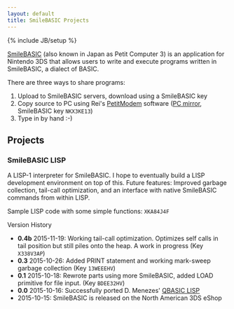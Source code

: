 ```yaml
---
layout: default
title: SmileBASIC Projects
---
```

{% include JB/setup %}

[SmileBASIC](http://smilebasic.com/en/) (also known in Japan as Petit Computer 3) is an application for Nintendo 3DS that allows users to write and execute programs written in SmileBASIC, a dialect of BASIC. 

There are three ways to share programs:
<ol>
	<li>Upload to SmileBASIC servers, download using a SmileBASIC key</li>
	<li>Copy source to PC using Rei's <a href="http://rei.to/petitmodem_en.html">PetitModem</a> software (<a href="{{ site.url}}/assets/files/PetitModemPC1.2.7.zip">PC mirror</a>, SmileBASIC key <code>NKX3KE13</code>)</li>
	<li>Type in by hand :-)</li>
</ol>

## Projects

### SmileBASIC LISP

A LISP-1 interpreter for SmileBASIC. I hope to eventually build a LISP development environment on top of this. Future features: Improved garbage collection, tail-call optimization, and an interface with native SmileBASIC commands from within LISP.

Sample LISP code with some simple functions: <code>XKA84J4F</code>

Version History
<ul>
	<li><b>0.4b</b> 2015-11-19: Working tail-call optimization. Optimizes self calls in tail position but still piles onto the heap. A work in progress (Key <code>X338V3AP</code>)</li>
	<li><b>0.3</b> 2015-10-26: Added PRINT statement and working mark-sweep garbage collection (Key <code>13WEEEHV</code>)</li>
	<li><b>0.1</b> 2015-10-18: Rewrote parts using more SmileBASIC, added LOAD primitive for file input. (Key <code>BDEE32HV</code>)</li>
	<li><b>0.0</b> 2015-10-16: Successfully ported D. Menezes' <a href="https://www.ma.utexas.edu/users/dmenezes/lisp.html">QBASIC LISP</a></li>
	<li>2015-10-15: SmileBASIC is released on the North American 3DS eShop</li>
</ul>